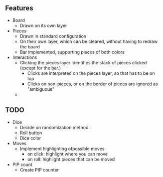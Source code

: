 ## Features
* Board
  * Drawn on its own layer
* Pieces
  * Drawn in standard configuration
  * On their own layer, which can be cleared, without having to redraw the board
  * Bar implemented, supporting pieces of both colors
* Interactions
  * Clicking the pieces layer identifies the stack of pieces clicked (except for the bar.) 
    * Clicks are interpreted on the pieces layer, so that has to be on top
    * Clicks on non-pieces, or on the border of pieces are ignored as "ambiguous"
  * 

## TODO
* Dice
  * Decide on randomization method
  * Roll button
  * Dice color
* Moves
  * Implement highlighting ofpossible moves
    * on click: highlight where you can move
    * on roll: highlight pieces that can be moved
* PIP count
  *  Create PIP counter
